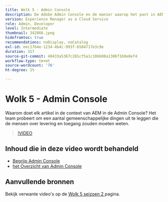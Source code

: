 ```yaml
---
title: Wolk 5 - Admin Console
description: De Adobe Admin Console en de manier waarop het past in AEM
version: Experience Manager as a Cloud Service
role: Admin, Developer
level: Intermediate
thumbnail: 342866.jpeg
hidefromtoc: true
recommendations: noDisplay, noCatalog
exl-id: eec1764e-1234-4b4c-993f-6584717e3c9e
duration: 317
source-git-commit: 48433a5367c281cf5a1c106b08a1306f1b0e8ef4
workflow-type: tm+mt
source-wordcount: '76'
ht-degree: 1%

---
```


# Wolk 5 - Admin Console

Waarom doet elk artikel in de context van AEM in de Admin Console? Het team probeert om een aantal gemeenschappelijke dingen uit te leggen die de mensen over levering en toegang zouden moeten weten.

>[!VIDEO](https://video.tv.adobe.com/v/342866?quality=12&learn=on)

## Inhoud die in deze video wordt behandeld

+ [ Begrijp Admin Console ](https://experienceleague.adobe.com/docs/experience-manager-cloud-service/content/onboarding/onboarding-concepts/admin-console.html?lang=nl-NL)
+ [ het Overzicht van Admin Console ](https://helpx.adobe.com/nl/enterprise/using/admin-console.html)

## Aanvullende bronnen

Bekijk verwante video&#39;s op de [ Wolk 5 seizoen 2 ](../cloud5-season-2.md) pagina.
